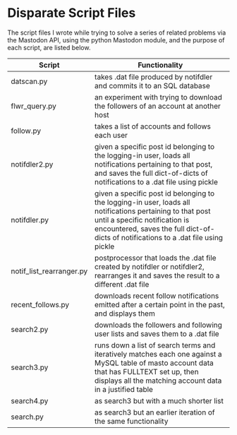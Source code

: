 # Disparate Script Files

The script files I wrote while trying to solve a series of related problems via the Mastodon API, using the python Mastodon module, and the purpose of each script, are listed below.

| Script | Functionality |
| ------ | ------------- |
| datscan.py | takes .dat file produced by notifdler and commits it to an SQL database |
| flwr\_query.py | an experiment with trying to download the followers of an account at another host |
| follow.py | takes a list of accounts and follows each user |
| notifdler2.py | given a specific post id belonging to the logging-in user, loads all notifications pertaining to that post, and saves the full dict-of-dicts of notifications to a .dat file using pickle |
| notifdler.py | given a specific post id belonging to the logging-in user, loads all notifications pertaining to that post until a specific notification is encountered, saves the full dict-of-dicts of notifications to a .dat file using pickle |
| notif\_list\_rearranger.py | postprocessor that loads the .dat file created by notifdler or notifdler2, rearranges it and saves the result to a different .dat file |
| recent\_follows.py | downloads recent follow notifications emitted after a certain point in the past, and displays them |
| search2.py | downloads the followers and following user lists and saves them to a .dat file |
| search3.py | runs down a list of search terms and iteratively matches each one against a MySQL table of masto account data that has FULLTEXT set up, then displays all the matching account data in a justified table |
| search4.py | as search3 but with a much shorter list |
| search.py | as search3 but an earlier iteration of the same functionality |
